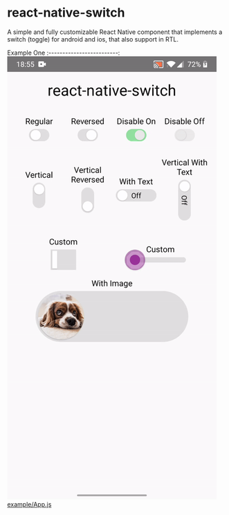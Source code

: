 # react-native-switch

A simple and fully customizable React Native component that implements a switch (toggle) for android and ios, that also support in RTL.

Example One
:-------------------------:
![](assets/example.gif) [example/App.js](example/App.js)